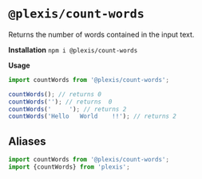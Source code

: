# `@plexis/count-words`

Returns the number of words contained in the input text.

**Installation**
`npm i @plexis/count-words`

**Usage**

```javascript
import countWords from '@plexis/count-words';

countWords(); // returns 0
countWords(''); // returns  0
countWords('     '); // returns 2
countWords('Hello   World    !!'); // returns 2
```

## Aliases

```javascript
import countWords from '@plexis/count-words';
import {countWords} from 'plexis';
```
